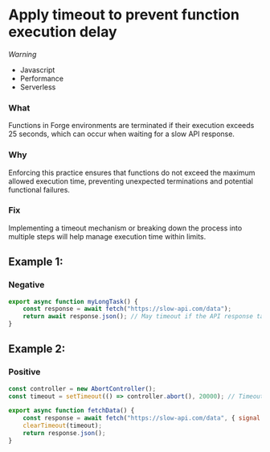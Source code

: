 <!-- #title -->
# Apply timeout to prevent function execution delay

<!-- #severity -->
*Warning*

<!-- #categories -->
- Javascript
- Performance
- Serverless

<!-- #description -->
### What
Functions in Forge environments are terminated if their execution exceeds 25 seconds, which can occur when waiting for a slow API response.

### Why
Enforcing this practice ensures that functions do not exceed the maximum allowed execution time, preventing unexpected terminations and potential functional failures.

### Fix
Implementing a timeout mechanism or breaking down the process into multiple steps will help manage execution time within limits.


<!-- #examples -->

## Example 1:

<!-- #example-->

### Negative

<!-- #example_negative_code-->

```js
export async function myLongTask() {
    const response = await fetch("https://slow-api.com/data");
    return await response.json(); // May timeout if the API response takes longer than 25 seconds
}
```

## Example 2:

<!-- #example-->

### Positive

<!-- #example_positive_code-->

```js
const controller = new AbortController();
const timeout = setTimeout(() => controller.abort(), 20000); // Timeout after 20s

export async function fetchData() {
    const response = await fetch("https://slow-api.com/data", { signal: controller.signal });
    clearTimeout(timeout);
    return response.json();
}
```
